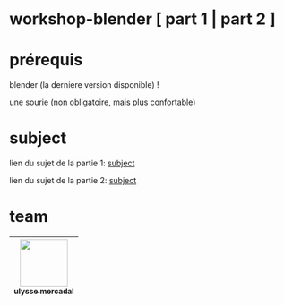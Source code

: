 # workshop-blender    [ part 1 | part 2 ]

# prérequis
blender (la derniere version disponible) !

une sourie (non obligatoire, mais plus confortable)

# subject
lien du sujet de la partie 1: [subject](https://github.com/ulysse-mercadal/workshop_blender-part-1-/blob/main/subject_part_1.md)

lien du sujet de la partie 2: [subject](https://github.com/ulysse-mercadal/workshop_blender-part-1-/blob/main/subject_part_2.md)

# team
| [<img src="https://avatars.githubusercontent.com/u/146720787?v=4" width=85><br><sub>ulysse mercadal</sub>](https://github.com/ulysse-mercadal)
| :------------: |
